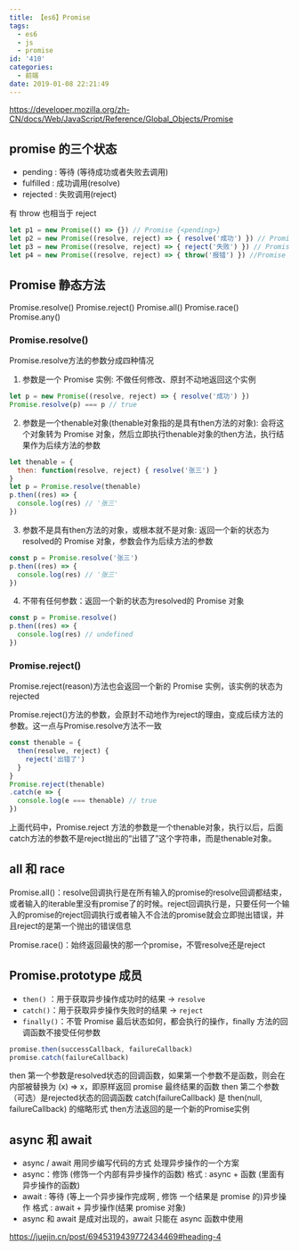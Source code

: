 ```yaml
---
title: 【es6】Promise
tags:
  - es6
  - js
  - promise
id: '410'
categories:
  - 前端
date: 2019-01-08 22:21:49
---
```


https://developer.mozilla.org/zh-CN/docs/Web/JavaScript/Reference/Global_Objects/Promise

## promise 的三个状态

- pending : 等待 (等待成功或者失败去调用)
- fulfilled : 成功调用(resolve)
- rejected : 失败调用(reject)

有 throw 也相当于 reject

```js
let p1 = new Promise(() => {}) // Promise {<pending>}
let p2 = new Promise((resolve, reject) => { resolve('成功') }) // Promise {<fulfilled>: '成功'}
let p3 = new Promise((resolve, reject) => { reject('失败') }) // Promise {<rejected>: '失败'}
let p4 = new Promise((resolve, reject) => { throw('报错') }) //Promise {<rejected>: '报错'}
```

## Promise 静态方法

Promise.resolve()
Promise.reject()
Promise.all()
Promise.race()
Promise.any()

### Promise.resolve()

Promise.resolve方法的参数分成四种情况

1. 参数是一个 Promise 实例: 不做任何修改、原封不动地返回这个实例

```js
let p = new Promise((resolve, reject) => { resolve('成功') })
Promise.resolve(p) === p // true
```

2. 参数是一个thenable对象(thenable对象指的是具有then方法的对象): 会将这个对象转为 Promise 对象，然后立即执行thenable对象的then方法，执行结果作为后续方法的参数

```js
let thenable = {
  then: function(resolve, reject) { resolve('张三') }
}
let p = Promise.resolve(thenable)
p.then((res) => {
  console.log(res) // '张三'
})
```

3. 参数不是具有then方法的对象，或根本就不是对象: 返回一个新的状态为resolved的 Promise 对象，参数会作为后续方法的参数

```js
const p = Promise.resolve('张三')
p.then((res) => {
  console.log(res) // '张三'
})
```

4. 不带有任何参数：返回一个新的状态为resolved的 Promise 对象

```js
const p = Promise.resolve()
p.then((res) => {
  console.log(res) // undefined
})
```

### Promise.reject()

Promise.reject(reason)方法也会返回一个新的 Promise 实例，该实例的状态为rejected

Promise.reject()方法的参数，会原封不动地作为reject的理由，变成后续方法的参数。这一点与Promise.resolve方法不一致

```js
const thenable = {
  then(resolve, reject) {
    reject('出错了')
  }
}
Promise.reject(thenable)
.catch(e => {
  console.log(e === thenable) // true
})
```

上面代码中，Promise.reject 方法的参数是一个thenable对象，执行以后，后面catch方法的参数不是reject抛出的“出错了”这个字符串，而是thenable对象。

## all 和 race

Promise.all()：resolve回调执行是在所有输入的promise的resolve回调都结束，或者输入的iterable里没有promise了的时候。reject回调执行是，只要任何一个输入的promise的reject回调执行或者输入不合法的promise就会立即抛出错误，并且reject的是第一个抛出的错误信息

Promise.race()：始终返回最快的那一个promise，不管resolve还是reject

## Promise.prototype 成员

- `then()` ：用于获取异步操作成功时的结果 -> `resolve`
- `catch()`：用于获取异步操作失败时的结果 -> `reject`
- `finally()`：不管 Promise 最后状态如何，都会执行的操作，finally 方法的回调函数不接受任何参数

```js
promise.then(successCallback, failureCallback)
promise.catch(failureCallback)
```

then 第一个参数是resolved状态的回调函数，如果第一个参数不是函数，则会在内部被替换为 (x) => x，即原样返回 promise 最终结果的函数
then 第二个参数（可选）是rejected状态的回调函数
catch(failureCallback) 是 then(null, failureCallback) 的缩略形式
then方法返回的是一个新的Promise实例

## async 和 await

* async / await 用同步编写代码的方式 处理异步操作的一个方案
* async：修饰 (修饰一个内部有异步操作的函数) 格式 : async + 函数 (里面有异步操作的函数)
* await : 等待 (等上一个异步操作完成啊 , 修饰 一个结果是 promise 的)异步操作 格式 : await + 异步操作(结果 promise 对象)
* async 和 await 是成对出现的，await 只能在 async 函数中使用

https://juejin.cn/post/6945319439772434469#heading-4
